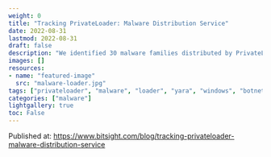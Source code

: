 ```yaml
---
weight: 0
title: "Tracking PrivateLoader: Malware Distribution Service"
date: 2022-08-31
lastmod: 2022-08-31
draft: false
description: "We identified 30 malware families distributed by PrivateLoader: AgentTesla, Amadey, ArrowRAT, AsyncRAT, Azorult, Colibri, Danabot, DCRat, Eternity, Fabookie, Formbook, GCleaner, Glupteba, Gozi_ISFB, PseudoManuscrypt, Nitol, NekoStealer, NetSupport, Nymaim, PrivateLoader, Qakbot, Raccoon, Redline, SmokeLoader, Socelars, STOP, Tofsee, Vidar, WarzoneRAT, XMRig, and YTStealer."
images: []
resources:
- name: "featured-image"
  src: "malware-loader.jpg"
tags: ["privateloader", "malware", "loader", "yara", "windows", "botnet", "bitsight"]
categories: ["malware"]
lightgallery: true
toc: False
---
```


Published at: https://www.bitsight.com/blog/tracking-privateloader-malware-distribution-service